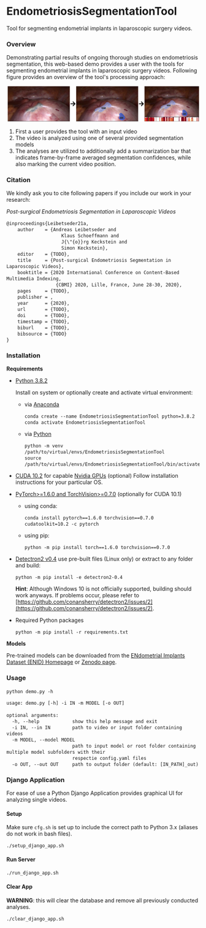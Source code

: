 # EndometriosisSegmentationTool

Tool for segmenting endometrial implants in laparoscopic surgery videos.

### Overview

Demonstrating partial results of ongoing thorough studies on endometriosis segmentation, this web-based demo provides a user with the tools for segmenting endometrial implants in laparoscopic surgery videos. Following figure provides an overview of the tool's processing approach:

![Overview](images/overview.png "Tool Overview")

1. First a user provides the tool with an input video
2. The video is analyzed using one of several provided segmentation models
3. The analyses are utilized to additionally add a summarization bar that indicates frame-by-frame averaged segmentation confidences, while also marking the current video position.

### Citation

We kindly ask you to cite following papers if you include our work in your research:

_Post-surgical Endometriosis Segmentation in Laparoscopic Videos_

```
@inproceedings{Leibetseder21a,
    author    = {Andreas Leibetseder and
                    Klaus Schoeffmann and
                    J{\"{o}}rg Keckstein and
                    Simon Keckstein},
    editor    = {TODO},
    title     = {Post-surgical Endometriosis Segmentation in Laparoscopic Videos},
    booktitle = {2020 International Conference on Content-Based Multimedia Indexing,
                  {CBMI} 2020, Lille, France, June 28-30, 2020},
    pages     = {TODO},
    publisher = ,
    year      = {2020},
    url       = {TODO},
    doi       = {TODO},
    timestamp = {TODO},
    biburl    = {TODO},
    bibsource = {TODO}
}
```

### Installation

**Requirements**

- [Python 3.8.2](https://www.python.org/downloads/release/python-382/)

  Install on system or optionally create and activate virtual environment:

  - via [Anaconda](https://anaconda.org/)

    ```
    conda create --name EndometriosisSegmentationTool python=3.8.2
    conda activate EndometriosisSegmentationTool

    ```

  - via [Python](https://www.python.org/)

    ```
    python -m venv /path/to/virtual/envs/EndometriosisSegmentationTool
    source /path/to/virtual/envs/EndometriosisSegmentationTool/bin/activate
    ```

- [CUDA 10.2](https://developer.nvidia.com/cuda-10.2-download-archive) for capable [Nvidia GPUs](https://developer.nvidia.com/cuda-gpus) (optional)
  Follow installation instructions for your particular OS.
- [PyTorch>=1.6.0 and TorchVision>=0.7.0](https://pytorch.org/get-started/previous-versions/) (optionally for CUDA 10.1)
  - using conda:
    ```
    conda install pytorch==1.6.0 torchvision==0.7.0 cudatoolkit=10.2 -c pytorch
    ```
  - using pip:
    ```
    python -m pip install torch==1.6.0 torchvision==0.7.0
    ```
- [Detectron2 v0.4](https://github.com/facebookresearch/detectron2/releases/tag/v0.4)
  use pre-built files (Linux only) or extract to any folder and build:
  ```
  python -m pip install -e detectron2-0.4
  ```
  **Hint**: Although Windows 10 is not officially supported, building should work anyways. If problems occur, please refer to [https://github.com/conansherry/detectron2/issues/2](https://github.com/conansherry/detectron2/issues/2).
- Required Python packages
  ```
  python -m pip install -r requirements.txt
  ```

**Models**

Pre-trained models can be downloaded from the [ENdometrial Implants Dataset (ENID) Homepage](http://ftp.itec.aau.at/datasets/ENID/) or [Zenodo page](10.5281/zenodo.4570969).

### Usage

```
python demo.py -h
```

```
usage: demo.py [-h] -i IN -m MODEL [-o OUT]

optional arguments:
  -h, --help            show this help message and exit
  -i IN, --in IN        path to video or input folder containing videos
  -m MODEL, --model MODEL
                        path to input model or root folder containing multiple model subfolders with their
                        respectie config.yaml files
  -o OUT, --out OUT     path to output folder (default: [IN_PATH]_out)
```

### Django Application

For ease of use a Python Django Application provides graphical UI for analyzing single videos.

#### Setup

Make sure `cfg.sh` is set up to include the correct path to Python 3.x (aliases do not work in bash files).

```
./setup_django_app.sh
```

#### Run Server

```
./run_django_app.sh
```

#### Clear App

**WARNING**: this will clear the database and remove all previously conducted analyses.

```
./clear_django_app.sh
```
